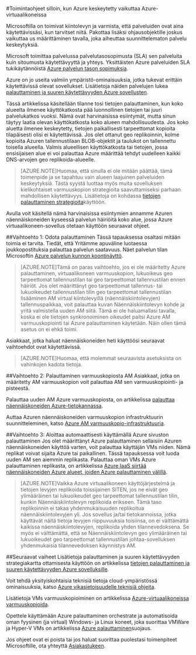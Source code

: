 <properties
    pageTitle="Toimintaohjeet silloin, kun Azure keskeytetty vaikuttaa Azuren näennäiskoneiden | Microsoft Azure"
    description="Noudata näitä ohjeita silloin, kun Azure keskeytetty vaikuttaa Azure-virtuaalikoneissa."
    services="virtual-machines"
    documentationCenter=""
    authors="kmouss"
    manager="timlt"
    editor=""/>

<tags
    ms.service="virtual-machines"
    ms.workload="virtual-machines"
    ms.tgt_pltfrm="na"
    ms.devlang="na"
    ms.topic="article"
    ms.date="05/16/2016"
    ms.author="kmouss;aglick"/>

#<a name="what-to-do-in-the-event-that-an-azure-service-disruption-impacts-azure-virtual-machines"></a>Toimintaohjeet silloin, kun Azure keskeytetty vaikuttaa Azure-virtuaalikoneissa

Microsoftilla on toimivat kiintolevyn ja varmista, että palveluiden ovat aina käytettävissäsi, kun tarvitset niitä. Pakottaa lisäksi ohjausobjektille joskus vaikuttaa us määrittäminen tavalla, joka aiheuttaa suunnittelematon palvelu keskeytyksiä.

Microsoft toimittaa palvelussa palvelutasosopimusta (SLA) sen palveluita kuin sitoumusta käytettävyyttä ja yhteys. Yksittäisten Azure palveluiden SLA tukikäytännöistä [Azure palvelun tason sopimuksia](https://azure.microsoft.com/support/legal/sla/).

Azure on jo useita valmiin ympäristö-ominaisuuksia, jotka tukevat erittäin käytettävissä olevat sovellukset. Lisätietoja näiden palvelujen lukea [palauttaminen ja suuren käytettävyyden Azure sovellusten](../resiliency/resiliency-disaster-recovery-high-availability-azure-applications.md).

Tässä artikkelissa käsitellään tilanne tosi tietojen palauttaminen, kun koko alueelta ilmenee käyttökatkosta pää luonnollinen tietojen tai juuri palvelukatkos vuoksi. Nämä ovat harvinaisissa esiintymät, mutta sinun täytyy laatia olevan käyttökatkosta koko alueen mahdollisuudesta. Jos koko aluetta ilmenee keskeytetty, tietojen paikallisesti tarpeettomat kopioita tilapäisesti olisi ei käytettävissä. Jos olet ottanut geo replikoinnin, kolme kopioita Azuren tallennustilaan BLOB-objektit ja taulukot on tallennettu toisella alueella. Valmis alueellisen käyttökatkosta tai tietojen, jossa ensisijaisen alue ei voi palauttaa Azure määrittää tehdyt uudelleen kaikki DNS-arvojen geo replikoida-alueelle.

>[AZURE.NOTE]Huomaa, että sinulla ei ole mitään päättää, tämä toimenpide ja se tapahtuu vain alueen laajuinen palveluiden keskeytyksiä. Tästä syystä luottaa myös muita sovelluksen kielikohtaiset varmuuskopion strategioita saavuttamiseksi parhaan mahdollisen käytettävyys. Lisätietoja on kohdassa [tietojen palauttaminen strategioita](../resiliency/resiliency-disaster-recovery-azure-applications.md#data-strategies-for-disaster-recovery)käyttöön.

Avulla voit käsitellä nämä harvinaisissa esiintymien annamme Azuren näennäiskoneiden kyseessä palvelun häiriöitä koko alue, jossa Azure virtuaalikoneen-sovellus otetaan käyttöön seuraavat ohjeet.

##<a name="option-1-wait-for-recovery"></a>Vaihtoehto 1: Odota palauttaminen
Tässä tapauksessa osaltasi mitään toimia ei tarvita. Tiedät, että Yritämme apuväline luotaessa joukkopostituksia palauttaa palvelun saatavuus. Näet palvelun tilan Microsoftin [Azure palvelun kunnon koontinäyttö](https://azure.microsoft.com/status/).

>[AZURE.NOTE]Tämä on paras vaihtoehto, jos ei ole määritetty Azure palauttaminen, virtuaalikoneen varmuuskopion, lukuoikeus geo tarpeettomat tallennustilan tai geo tarpeettomat tallennustilan ennen häiriöt. Jos olet määrittänyt geo tarpeettomat tallennus- tai lukuoikeudet tallennustilan tilin geo tarpeettomat tallennustilan lisääminen AM virtual kiintolevyillä (näennäiskiintolevyjen) tallennuspaikkaa, voit palauttaa kuvan Näennäiskiintolevyn kohde ja yritä valmistella uuden AM siitä. Tämä ei ole haluamallasi tavalla, koska ei ole tietojen synkronoiminen oikeudet paitsi Azure AM varmuuskopiointi tai Azure palauttaminen käytetään. Näin ollen tämä asetus on ei ehkä toimi.

Asiakkaat, jotka haluat näennäiskoneiden heti käyttöösi seuraavat vaihtoehdot ovat käytettävissä.  

>[AZURE.NOTE]Huomaa, että molemmat seuraavista asetuksista on vahinkojen kadota tietoja.     

##<a name="option-2-restore-a-vm-from-a-backup"></a>Vaihtoehto 2: Palauttaminen varmuuskopiosta AM
Asiakkaat, jotka on määritetty AM varmuuskopion voit palauttaa AM sen varmuuskopiointi- ja pisteestä.

Palauttaa uuden AM Azure varmuuskopiosta, on artikkelissa [palauttaa näennäiskoneiden Azure-tietokannassa](../backup/backup-azure-restore-vms.md).

Auttaa Azuren näennäiskoneiden varmuuskopion infrastruktuurin suunnitteleminen, katso [Azure AM varmuuskopio-infrastruktuuria](../backup/backup-azure-vms-introduction.md).

##<a name="option-3-initiate-a-failover-by-using-azure-site-recovery"></a>Vaihtoehto 3: Aloittaa automaattisesti käyttämällä Azure sivuston palauttaminen
Jos olet määrittänyt Azure palauttaminen sellaisiin Azuren näennäiskoneiden käyttöä varten, voit palauttaa käyttäjän VMs niiden. Nämä replikat voivat sijaita Azure tai paikallinen. Tässä tapauksessa voit luoda uuden AM sen aiemmin replikasta. Palauttaa oman VMs Azure palauttaminen replikasta, on artikkelissa [Azure IaaS siirtää näennäiskoneiden Azure alueet, joiden Azure palauttaminen välillä](../site-recovery/site-recovery-migrate-azure-to-azure.md).

>[AZURE.NOTE]Vaikka Azure virtuaalikoneen käyttöjärjestelmä ja tietojen levyjen replikoida toissijainen SITEN, jos ne eivät geo ylimääräinen tai lukuoikeudet geo tarpeettomat tallennustilan tilin, kunkin Näennäiskiintolevyn replikoida erikseen. Tämä taso replikoinnin ei takaa yhdenmukaisuuden replikoitua näennäiskiintolevyjen yli. Jos sovellus ja/tai tietokannoissa, jotka käyttävät näitä tietoja levyjen riippuvuuksia toisiinsa, on ei välttämättä kaikissa näennäiskiintolevyjen, replikoida yhden tilannevedoksena. Se myös ei välttämättä, että se Näennäiskiintolevyn geo ylimääräinen tai lukuoikeudet geo tarpeettomat tallennustilan johtaa-sovelluksen yhdenmukaisia tilannevedoksen käynnistys AM.

##<a name="next-steps"></a>Seuraavat vaiheet
Lisätietoja palauttaminen ja suuren käytettävyyden strategiakartta ottamisesta käyttöön on artikkelissa [tietojen palauttaminen ja suuren käytettävyyden Azure sovelluksille](../resiliency/resiliency-disaster-recovery-high-availability-azure-applications.md).

Voit tehdä yksityiskohtaisia teknisiä tietoja cloud-ympäristössä ominaisuuksia, katso [Azure vikasietoisuudelle teknisiä ohjeita](../resiliency/resiliency-technical-guidance.md).

Lisätietoja VMs varmuuskopioiminen on artikkelissa [Azure-virtuaalikoneissa varmuuskopioida](../backup/backup-azure-vms.md).

Opettele käyttämään Azure palauttaminen orchestrate ja automatisoida oman fyysinen (ja virtual) Windows- ja Linux koneet, joka suorittaa VMWare ja Hyper-V VMs on artikkelissa [Azure palauttaminen](https://azure.microsoft.com/documentation/learning-paths/site-recovery/)suojaus.

Jos ohjeet ovat ei poista tai jos haluat suorittaa puolestasi toimenpiteet Microsoftille, ota yhteyttä [Asiakastukeen](https://portal.azure.com/#blade/Microsoft_Azure_Support/HelpAndSupportBlade).
